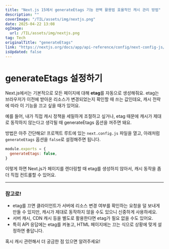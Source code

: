 ```yaml
---
title: "Next.js 15에서 generateEtags 기능 완벽 활용법 효율적인 캐시 관리 방법"
description: ""
coverImage: "/TIL/assets/img/nextjs.png"
date: 2025-04-22 13:08
ogImage: 
  url: /TIL/assets/img/nextjs.png
tag: Tech
originalTitle: "generateEtags"
link: "https://nextjs.org/docs/app/api-reference/config/next-config-js/generateEtags"
isUpdated: false
---
```



# generateEtags 설정하기

Next.js에서는 기본적으로 모든 페이지에 대해 **etag**를 자동으로 생성해줘요. etag는 브라우저가 이전에 받아온 리소스가 변경되었는지 확인할 때 쓰는 값인데요, 캐시 전략에 따라 이 기능을 끄고 싶을 때가 있어요.

예를 들어, 내가 직접 캐시 정책을 세밀하게 조절하고 싶거나, etag 때문에 캐시가 제대로 동작하지 않는다고 생각될 때 generateEtags 옵션을 꺼주면 돼요.

방법은 아주 간단해요! 프로젝트 루트에 있는 `next.config.js` 파일을 열고, 아래처럼 `generateEtags` 옵션을 `false`로 설정해주면 됩니다.

```js
module.exports = {
  generateEtags: false,
}
```

이렇게 하면 Next.js가 페이지를 렌더링할 때 etag를 생성하지 않아서, 캐시 동작을 좀 더 직접 컨트롤할 수 있어요.

---

### 참고로!

- etag를 끄면 클라이언트가 서버에 리소스 변경 여부를 확인하는 요청을 덜 보내게 만들 수 있지만, 캐시가 제대로 동작하지 않을 수도 있으니 신중하게 사용하세요.
- 서버 캐시, CDN 캐시 등을 별도로 활용한다면 etag가 필요 없을 수도 있어요.
- 특히 API 응답에는 etag를 켜놓고, HTML 페이지에는 끄는 식으로 상황에 맞게 설정하면 좋답니다.

혹시 캐시 관련해서 더 궁금한 점 있으면 알려주세요!